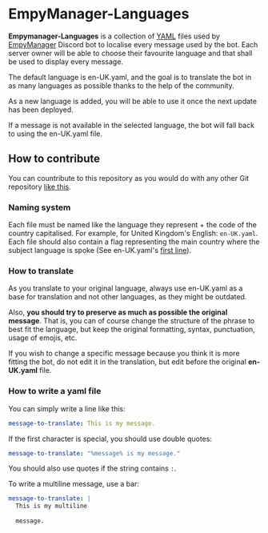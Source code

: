 # EmpyManager-Languages
**Empymanager-Languages** is a collection of [YAML](https://www.cloudbees.com/blog/yaml-tutorial-everything-you-need-get-started) files used by [EmpyManager](https://empymanager.com/)
Discord bot to localise every message used by the bot. Each server owner will be able to choose their favourite language and that shall be used to display every message.

The default language is en-UK.yaml, and the goal is to translate the bot in as many languages as possible thanks to the help of the community.

As a new language is added, you will be able to use it once the next update has been deployed.

If a message is not available in the selected language, the bot will fall back to using the en-UK.yaml file.

## How to contribute
You can countribute to this repository as you would do with any other Git repository [like this](https://github.com/firstcontributions/first-contributions).

### Naming system
Each file must be named like the language they represent + the code of the country capitalised. For example, for United Kingdom's English: `en-UK.yaml`. Each file should also
contain a flag representing the main country where the subject language is spoke (See en-UK.yaml's [first line](https://github.com/NexganGH/EmpyManager-Languages/blob/f07f3f0ce976f4835898eec845a180d7d62055b9/en-UK.yaml#L1)).

### How to translate
As you translate to your original language, always use en-UK.yaml as a base for translation and not other languages, as they might be outdated.

Also, **you should try to preserve as much as possible the original message**. That is, you can of course change the structure of the phrase
to best fit the language, but keep the original formatting, syntax, punctuation, usage of emojis, etc.

If you wish to change a specific message because you think it is more fitting the bot, do not edit it in the translation, but edit before the original **en-UK.yaml** file.

### How to write a yaml file
You can simply write a line like this:
```yaml
message-to-translate: This is my message.
```

If the first character is special, you should use double quotes:
```yaml
message-to-translate: "%message% is my message."
```
You should also use quotes if the string contains `:`.

To write a multiline message, use a bar:
```yaml
message-to-translate: |
  This is my multiline 
  
  message.
```
